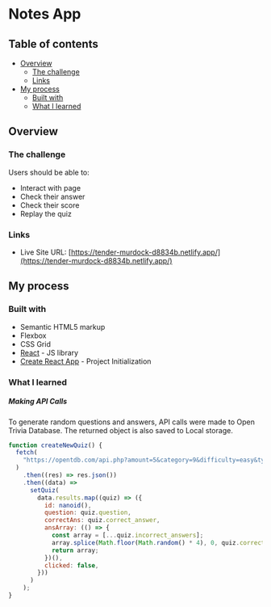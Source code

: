 # Notes App

## Table of contents

- [Overview](#overview)
  - [The challenge](#the-challenge)
  - [Links](#links)
- [My process](#my-process)
  - [Built with](#built-with)
  - [What I learned](#what-i-learned)

## Overview

### The challenge

Users should be able to:

- Interact with page
- Check their answer
- Check their score
- Replay the quiz

### Links

- Live Site URL: [https://tender-murdock-d8834b.netlify.app/](https://tender-murdock-d8834b.netlify.app/)

## My process

### Built with

- Semantic HTML5 markup
- Flexbox
- CSS Grid
- [React](https://reactjs.org/) - JS library
- [Create React App](https://create-react-app.dev/) - Project Initialization

### What I learned

##### Making API Calls

To generate random questions and answers, API calls were made to Open Trivia Database. The returned object is also saved to Local storage.

```js
function createNewQuiz() {
  fetch(
    "https://opentdb.com/api.php?amount=5&category=9&difficulty=easy&type=multiple"
  )
    .then((res) => res.json())
    .then((data) =>
      setQuiz(
        data.results.map((quiz) => ({
          id: nanoid(),
          question: quiz.question,
          correctAns: quiz.correct_answer,
          ansArray: (() => {
            const array = [...quiz.incorrect_answers];
            array.splice(Math.floor(Math.random() * 4), 0, quiz.correct_answer);
            return array;
          })(),
          clicked: false,
        }))
      )
    );
}
```
